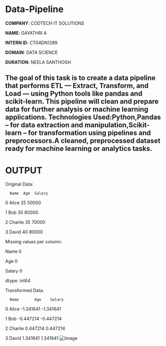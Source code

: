 # Data-Pipeline

**COMPANY**: CODTECH IT SOLUTIONS

**NAME**: GAYATHRI A

**INTERN ID**: CT04DN1289 

**DOMAIN**: DATA SCIENCE

**DURATION**: NEELA SANTHOSH

## The goal of this task is to create a data pipeline that performs ETL — Extract, Transform, and Load — using Python tools like pandas and scikit-learn. This pipeline will clean and prepare data for further analysis or machine learning applications. Technologies Used:Python,Pandas – for data extraction and manipulation,Scikit-learn – for transformation using pipelines and preprocessors.A cleaned, preprocessed dataset ready for machine learning or analytics tasks. 

# OUTPUT

Original Data:

      Name  Age  Salary
      
0    Alice   25   50000

1      Bob   30   60000

2  Charlie   35   70000

3    David   40   80000

Missing values per column:

Name      0

Age       0

Salary    0

dtype: int64

Transformed Data:

      Name       Age    Salary
      
0    Alice -1.341641 -1.341641

1      Bob -0.447214 -0.447214

2  Charlie  0.447214  0.447214

3    David  1.341641  1.341641
![Image](https://github.com/user-attachments/assets/97e53f12-74bd-4be4-a66c-70775fd01607)
